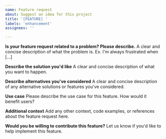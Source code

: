 ```yaml
---
name: Feature request
about: Suggest an idea for this project
title: '[FEATURE] '
labels: 'enhancement'
assignees: ''

---
```


**Is your feature request related to a problem? Please describe.**
A clear and concise description of what the problem is. Ex. I'm always frustrated when [...]

**Describe the solution you'd like**
A clear and concise description of what you want to happen.

**Describe alternatives you've considered**
A clear and concise description of any alternative solutions or features you've considered.

**Use case**
Please describe the use case for this feature. How would it benefit users?

**Additional context**
Add any other context, code examples, or references about the feature request here.

**Would you be willing to contribute this feature?**
Let us know if you'd like to help implement this feature. 